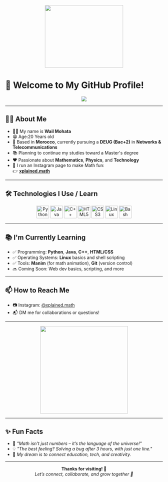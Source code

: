 <div align="center">
  <img src="https://media1.giphy.com/media/v1.Y2lkPTc5MGI3NjExcHppaGp0aXJrYjA0bmtnMm4xeW45aHYwOHg5ZW8xYmNyczNhZmU3NSZlcD12MV9pbnRlcm5hbF9naWZfYnlfaWQmY3Q9Zw/f4ztZcdm9Fi90vL4Zd/giphy.gif" width="250" height="200" />
</div>

# 👋 Welcome to My GitHub Profile!

<div align="center">
  <img src="https://readme-typing-svg.herokuapp.com?color=36BCF7&lines=Student+in+Networks+and+Telecoms;Passionate+about+Math+%26+Physics;Learning+Python+Java+Linux;Future+Engineer+in+Progress..." />
</div>

---

## 🧑‍🎓 About Me

- 🧑‍💻 My name is **Wail Mohata**
- 😁 Age:20 Years old
- 📍 Based in **Morocco**, currently pursuing a **DEUG (Bac+2)** in **Networks & Telecommunications**
- 📚 Planning to continue my studies toward a Master's degree
- ❤️ Passionate about **Mathematics**, **Physics**, and **Technology**
- 📱 I run an Instagram page to make Math fun:  
  👉 [**xplained.math**](https://www.instagram.com/xplained.math/)

---

## 🛠️ Technologies I Use / Learn

<div align="center">
  <img src="https://cdn.jsdelivr.net/gh/devicons/devicon/icons/python/python-original.svg" width="40" title="Python"/>
  <img src="https://cdn.jsdelivr.net/gh/devicons/devicon/icons/java/java-original.svg" width="40" title="Java"/>
  <img src="https://cdn.jsdelivr.net/gh/devicons/devicon/icons/cplusplus/cplusplus-original.svg" width="40" title="C++"/>
  <img src="https://cdn.jsdelivr.net/gh/devicons/devicon/icons/html5/html5-original.svg" width="40" title="HTML5"/>
  <img src="https://cdn.jsdelivr.net/gh/devicons/devicon/icons/css3/css3-original.svg" width="40" title="CSS3"/>
  <img src="https://cdn.jsdelivr.net/gh/devicons/devicon/icons/linux/linux-original.svg" width="40" title="Linux"/>
  <img src="https://cdn.jsdelivr.net/gh/devicons/devicon/icons/bash/bash-original.svg" width="40" title="Bash"/>
</div>

---

## 📚 I'm Currently Learning

- ✅ Programming: **Python**, **Java**, **C++**, **HTML/CSS**
- ✅ Operating Systems: **Linux** basics and shell scripting
- ✅ Tools: **Manim** (for math animation), **Git** (version control)
- 🔜 Coming Soon: Web dev basics, scripting, and more

---

## 📫 How to Reach Me

- 📷 Instagram: [@xplained.math](https://www.instagram.com/xplained.math/)
- 📬 DM me for collaborations or questions!

---

<div align="center">
  <img src="https://media.giphy.com/media/f3iwJFOVOwuy7K6FFw/giphy.gif" width="280" />
</div>

---

## ✨ Fun Facts

- 🧮 *"Math isn’t just numbers – it’s the language of the universe!"*
- 💡 *"The best feeling? Solving a bug after 3 hours, with just one line."*
- 🎯 *My dream is to connect education, tech, and creativity.*

---

<div align="center">
  <strong>Thanks for visiting! 🌟</strong>  
  <br/>
  <em>Let’s connect, collaborate, and grow together 🚀</em>
</div>
